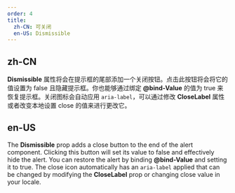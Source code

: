 ```yaml
---
order: 4
title:
  zh-CN: 可关闭
  en-US: Dismissible
---
```


## zh-CN

**Dismissible** 属性将会在提示框的尾部添加一个关闭按钮。点击此按钮将会将它的值设置为 false 且隐藏提示框。你也能够通过绑定 **@bind-Value** 的值为 true 来恢复提示框。关闭图标会自动应用
`aria-label`，可以通过修改 **CloseLabel** 属性或者改变本地设置 close 的值来进行更改它。

## en-US

The **Dismissible** prop adds a close button to the end of the alert component. Clicking this button will set its value
to false and effectively hide the alert. You can restore the alert by binding **@bind-Value** and setting it to true.
The close icon automatically has an `aria-label` applied that can be changed by modifying the **CloseLabel** prop or changing
close value in your locale.
